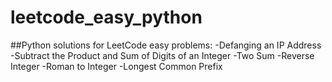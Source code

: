 # leetcode_easy_python

##Python solutions for LeetCode easy problems:
-Defanging an IP Address
-Subtract the Product and Sum of Digits of an Integer
-Two Sum
-Reverse Integer
-Roman to Integer
-Longest Common Prefix

